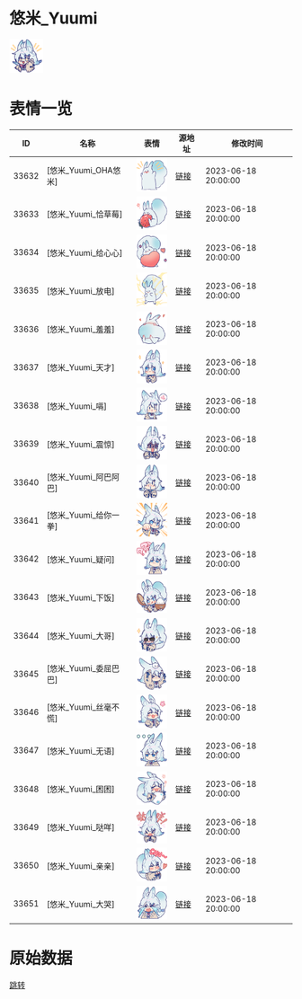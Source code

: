 # 悠米_Yuumi

<img src="./cover.png" height="60" alt="cover" />

# 表情一览

|ID|名称|表情|源地址|修改时间|
|----|----|----|----|----|
|33632|[悠米_Yuumi_OHA悠米]|<img src="./pic/033632_%5B悠米_Yuumi_OHA悠米%5D.png" height="60" alt="OHA悠米"/>|[链接](https://i0.hdslb.com/bfs/garb/f014e4eb540bddbe4931ce3ee9a5ac1d413e0ef7.png)|2023-06-18 20:00:00|
|33633|[悠米_Yuumi_恰草莓]|<img src="./pic/033633_%5B悠米_Yuumi_恰草莓%5D.png" height="60" alt="恰草莓"/>|[链接](https://i0.hdslb.com/bfs/garb/0cf3c73b941d173ed8c5acf59610157f82022fec.png)|2023-06-18 20:00:00|
|33634|[悠米_Yuumi_给心心]|<img src="./pic/033634_%5B悠米_Yuumi_给心心%5D.png" height="60" alt="给心心"/>|[链接](https://i0.hdslb.com/bfs/garb/6af7716f425558a814ca7d6a259f86c42aaad830.png)|2023-06-18 20:00:00|
|33635|[悠米_Yuumi_放电]|<img src="./pic/033635_%5B悠米_Yuumi_放电%5D.png" height="60" alt="放电"/>|[链接](https://i0.hdslb.com/bfs/garb/9b2db4df83a34a7af451cda134ff251eb2f4dba8.png)|2023-06-18 20:00:00|
|33636|[悠米_Yuumi_羞羞]|<img src="./pic/033636_%5B悠米_Yuumi_羞羞%5D.png" height="60" alt="羞羞"/>|[链接](https://i0.hdslb.com/bfs/garb/bc40aa2eda647dbd6b6c85aef5d229245af51ab5.png)|2023-06-18 20:00:00|
|33637|[悠米_Yuumi_天才]|<img src="./pic/033637_%5B悠米_Yuumi_天才%5D.png" height="60" alt="天才"/>|[链接](https://i0.hdslb.com/bfs/garb/298a59918c04d1b403c9eeb7d6ec83cbb9bf974e.png)|2023-06-18 20:00:00|
|33638|[悠米_Yuumi_嗝]|<img src="./pic/033638_%5B悠米_Yuumi_嗝%5D.png" height="60" alt="嗝"/>|[链接](https://i0.hdslb.com/bfs/garb/054f68dd7d052163942b3330675e9d2975273648.png)|2023-06-18 20:00:00|
|33639|[悠米_Yuumi_震惊]|<img src="./pic/033639_%5B悠米_Yuumi_震惊%5D.png" height="60" alt="震惊"/>|[链接](https://i0.hdslb.com/bfs/garb/90c0bd343bf659be3242125da4acc94942364179.png)|2023-06-18 20:00:00|
|33640|[悠米_Yuumi_阿巴阿巴]|<img src="./pic/033640_%5B悠米_Yuumi_阿巴阿巴%5D.png" height="60" alt="阿巴阿巴"/>|[链接](https://i0.hdslb.com/bfs/garb/72f1a9a3c6f62707f74e000d04124394bcb67f69.png)|2023-06-18 20:00:00|
|33641|[悠米_Yuumi_给你一拳]|<img src="./pic/033641_%5B悠米_Yuumi_给你一拳%5D.png" height="60" alt="给你一拳"/>|[链接](https://i0.hdslb.com/bfs/garb/49c42dd32a88f091dc203213ef7b837d9b39de49.png)|2023-06-18 20:00:00|
|33642|[悠米_Yuumi_疑问]|<img src="./pic/033642_%5B悠米_Yuumi_疑问%5D.png" height="60" alt="疑问"/>|[链接](https://i0.hdslb.com/bfs/garb/bd1fabad21a3e1832b3adf7d37bc604c16a2aed9.png)|2023-06-18 20:00:00|
|33643|[悠米_Yuumi_下饭]|<img src="./pic/033643_%5B悠米_Yuumi_下饭%5D.png" height="60" alt="下饭"/>|[链接](https://i0.hdslb.com/bfs/garb/8f5555855ad7fc1ab16461a186ad6a3c45e83316.png)|2023-06-18 20:00:00|
|33644|[悠米_Yuumi_大哥]|<img src="./pic/033644_%5B悠米_Yuumi_大哥%5D.png" height="60" alt="大哥"/>|[链接](https://i0.hdslb.com/bfs/garb/547a1573a4ff4f6fe149586afaceb864da3750f0.png)|2023-06-18 20:00:00|
|33645|[悠米_Yuumi_委屈巴巴]|<img src="./pic/033645_%5B悠米_Yuumi_委屈巴巴%5D.png" height="60" alt="委屈巴巴"/>|[链接](https://i0.hdslb.com/bfs/garb/f9c8c575ed741f20745e0b8b5684eca37229ba01.png)|2023-06-18 20:00:00|
|33646|[悠米_Yuumi_丝毫不慌]|<img src="./pic/033646_%5B悠米_Yuumi_丝毫不慌%5D.png" height="60" alt="丝毫不慌"/>|[链接](https://i0.hdslb.com/bfs/garb/cbc5233b7f087d2e82cfcc11a156cae2041e6e45.png)|2023-06-18 20:00:00|
|33647|[悠米_Yuumi_无语]|<img src="./pic/033647_%5B悠米_Yuumi_无语%5D.png" height="60" alt="无语"/>|[链接](https://i0.hdslb.com/bfs/garb/7e21d7dddd72b453f1d87636b5d4aec7cf88dbbf.png)|2023-06-18 20:00:00|
|33648|[悠米_Yuumi_困困]|<img src="./pic/033648_%5B悠米_Yuumi_困困%5D.png" height="60" alt="困困"/>|[链接](https://i0.hdslb.com/bfs/garb/6fcb7068a3e67aca8aa7ffe4439f7d0960ea5f07.png)|2023-06-18 20:00:00|
|33649|[悠米_Yuumi_哒咩]|<img src="./pic/033649_%5B悠米_Yuumi_哒咩%5D.png" height="60" alt="哒咩"/>|[链接](https://i0.hdslb.com/bfs/garb/532049435d1baab1caae17af5bc47ce8be01369a.png)|2023-06-18 20:00:00|
|33650|[悠米_Yuumi_亲亲]|<img src="./pic/033650_%5B悠米_Yuumi_亲亲%5D.png" height="60" alt="亲亲"/>|[链接](https://i0.hdslb.com/bfs/garb/b3c2a8cb6deab62a6522bdb408da94ed4284e813.png)|2023-06-18 20:00:00|
|33651|[悠米_Yuumi_大哭]|<img src="./pic/033651_%5B悠米_Yuumi_大哭%5D.png" height="60" alt="大哭"/>|[链接](https://i0.hdslb.com/bfs/garb/bb326346e4fadb6ee976439fa3573dd86adbd2ce.png)|2023-06-18 20:00:00|

# 原始数据

[跳转](./raw.json)

